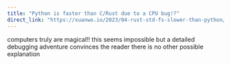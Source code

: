 ```yaml
---
title: "Python is faster than C/Rust due to a CPU bug!?"
direct_link: "https://xuanwo.io/2023/04-rust-std-fs-slower-than-python/"
---
```


computers truly are magical!! this seems impossible but a detailed debugging adventure convinces the reader there is no other possible explanation
